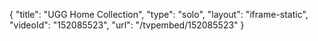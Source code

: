 {
    "title": "UGG Home Collection",
    "type": "solo",
    "layout": "iframe-static",
    "videoId": "152085523",
    "url": "\/tvpembed\/152085523"
}
